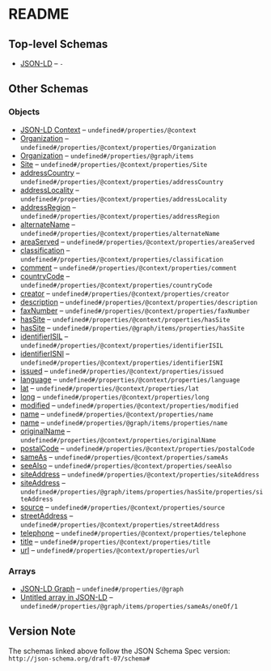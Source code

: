 # README

## Top-level Schemas

-   [JSON-LD](./ndl-isil.md) – `-`

## Other Schemas

### Objects

-   [JSON-LD Context](./ndl-isil-properties-json-ld-context.md) – `undefined#/properties/@context`
-   [Organization](./ndl-isil-properties-json-ld-context-properties-organization.md) – `undefined#/properties/@context/properties/Organization`
-   [Organization](./ndl-isil-properties-json-ld-graph-organization.md) – `undefined#/properties/@graph/items`
-   [Site](./ndl-isil-properties-json-ld-context-properties-site.md) – `undefined#/properties/@context/properties/Site`
-   [addressCountry](./ndl-isil-properties-json-ld-context-properties-addresscountry.md) – `undefined#/properties/@context/properties/addressCountry`
-   [addressLocality](./ndl-isil-properties-json-ld-context-properties-addresslocality.md) – `undefined#/properties/@context/properties/addressLocality`
-   [addressRegion](./ndl-isil-properties-json-ld-context-properties-addressregion.md) – `undefined#/properties/@context/properties/addressRegion`
-   [alternateName](./ndl-isil-properties-json-ld-context-properties-alternatename.md) – `undefined#/properties/@context/properties/alternateName`
-   [areaServed](./ndl-isil-properties-json-ld-context-properties-areaserved.md) – `undefined#/properties/@context/properties/areaServed`
-   [classification](./ndl-isil-properties-json-ld-context-properties-classification.md) – `undefined#/properties/@context/properties/classification`
-   [comment](./ndl-isil-properties-json-ld-context-properties-comment.md) – `undefined#/properties/@context/properties/comment`
-   [countryCode](./ndl-isil-properties-json-ld-context-properties-countrycode.md) – `undefined#/properties/@context/properties/countryCode`
-   [creator](./ndl-isil-properties-json-ld-context-properties-creator.md) – `undefined#/properties/@context/properties/creator`
-   [description](./ndl-isil-properties-json-ld-context-properties-description.md) – `undefined#/properties/@context/properties/description`
-   [faxNumber](./ndl-isil-properties-json-ld-context-properties-faxnumber.md) – `undefined#/properties/@context/properties/faxNumber`
-   [hasSite](./ndl-isil-properties-json-ld-context-properties-hassite.md) – `undefined#/properties/@context/properties/hasSite`
-   [hasSite](./ndl-isil-properties-json-ld-graph-organization-properties-hassite.md) – `undefined#/properties/@graph/items/properties/hasSite`
-   [identifierISIL](./ndl-isil-properties-json-ld-context-properties-identifierisil.md) – `undefined#/properties/@context/properties/identifierISIL`
-   [identifierISNI](./ndl-isil-properties-json-ld-context-properties-identifierisni.md) – `undefined#/properties/@context/properties/identifierISNI`
-   [issued](./ndl-isil-properties-json-ld-context-properties-issued.md) – `undefined#/properties/@context/properties/issued`
-   [language](./ndl-isil-properties-json-ld-context-properties-language.md) – `undefined#/properties/@context/properties/language`
-   [lat](./ndl-isil-properties-json-ld-context-properties-lat.md) – `undefined#/properties/@context/properties/lat`
-   [long](./ndl-isil-properties-json-ld-context-properties-long.md) – `undefined#/properties/@context/properties/long`
-   [modified](./ndl-isil-properties-json-ld-context-properties-modified.md) – `undefined#/properties/@context/properties/modified`
-   [name](./ndl-isil-properties-json-ld-context-properties-name.md) – `undefined#/properties/@context/properties/name`
-   [name](./ndl-isil-properties-json-ld-graph-organization-properties-name.md) – `undefined#/properties/@graph/items/properties/name`
-   [originalName](./ndl-isil-properties-json-ld-context-properties-originalname.md) – `undefined#/properties/@context/properties/originalName`
-   [postalCode](./ndl-isil-properties-json-ld-context-properties-postalcode.md) – `undefined#/properties/@context/properties/postalCode`
-   [sameAs](./ndl-isil-properties-json-ld-context-properties-sameas.md) – `undefined#/properties/@context/properties/sameAs`
-   [seeAlso](./ndl-isil-properties-json-ld-context-properties-seealso.md) – `undefined#/properties/@context/properties/seeAlso`
-   [siteAddress](./ndl-isil-properties-json-ld-context-properties-siteaddress.md) – `undefined#/properties/@context/properties/siteAddress`
-   [siteAddress](./ndl-isil-properties-json-ld-graph-organization-properties-hassite-properties-siteaddress.md) – `undefined#/properties/@graph/items/properties/hasSite/properties/siteAddress`
-   [source](./ndl-isil-properties-json-ld-context-properties-source.md) – `undefined#/properties/@context/properties/source`
-   [streetAddress](./ndl-isil-properties-json-ld-context-properties-streetaddress.md) – `undefined#/properties/@context/properties/streetAddress`
-   [telephone](./ndl-isil-properties-json-ld-context-properties-telephone.md) – `undefined#/properties/@context/properties/telephone`
-   [title](./ndl-isil-properties-json-ld-context-properties-title.md) – `undefined#/properties/@context/properties/title`
-   [url](./ndl-isil-properties-json-ld-context-properties-url.md) – `undefined#/properties/@context/properties/url`

### Arrays

-   [JSON-LD Graph](./ndl-isil-properties-json-ld-graph.md) – `undefined#/properties/@graph`
-   [Untitled array in JSON-LD](./ndl-isil-properties-json-ld-graph-organization-properties-sameas-oneof-1.md) – `undefined#/properties/@graph/items/properties/sameAs/oneOf/1`

## Version Note

The schemas linked above follow the JSON Schema Spec version: `http://json-schema.org/draft-07/schema#`
